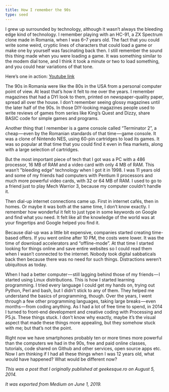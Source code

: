```yaml
---
title: How I remember the 90s
type: seed
---
```

I grew up surrounded by technology, although it wasn’t always the bleeding edge kind of technology. I remember playing with an HC-91, a ZX Spectrum clone made in Romania, when I was 6–7 years old. The fact that you could write some weird, cryptic lines of characters that could load a game or make one by yourself was fascinating back then. I still remember the sound this thing made when you were loading a game. It was something similar to the modem dial tone, and I think it took a minute or two to load something, and you could hear variations of that tone.

Here’s one in action: [Youtube link](https://www.youtube.com/watch?v=glXcpXHtYTk)

The 90s in Romania were like the 80s in the USA from a personal computer point of view. At least that’s how it felt to me over the years. I remember magazines that had a DYI look to them, printed on newspaper-quality paper, spread all over the house. I don’t remember seeing glossy magazines until the later half of the 90s. In those DIY-looking magazines people used to write reviews of games from series like King’s Quest and Dizzy, share BASIC code for simple games and programs.

Another thing that I remember is a game console called “Terminator 2”, a cheap — even by the Romanian standards of that time — game console. It was a clone of Nintendo NES, using 60-pin cartridges to load its games. It was so popular at that time that you could find it even in flea markets, along with a large selection of cartridges.

But the most important piece of tech that I got was a PC with a 486 processor, 16 MB of RAM and a video card with only 4 MB of RAM. This wasn’t "bleeding edge" technology when I got it in 1998. I was 11 years old and some of my friends had computers with Pentium II processors and much more powerful video cards, with 32 or 64 MB of RAM. I used to go to a friend just to play Mech Warrior 3, because my computer couldn’t handle it.

Then dial-up internet connections came up. First in internet cafés, then in homes. Or maybe it was both at the same time, I don’t know exactly. I remember how wonderful it felt to just type in some keywords on Google and find what you need. It felt like all the knowledge of the world was at your fingertips and Google helped you find it.

Because dial-up was a little bit expensive, companies started creating time-based offers. If you went online after 10 PM, the costs were lower. It was the time of download accelerators and “offline-mode”. At that time I started looking for things online and save entire websites so I could read them when I wasn’t connected to the internet. Nobody took digital sabbaticals back then because there was no need for such things. Distractions weren’t ubiquitous as today.

When I had a better computer — still lagging behind those of my friends — I started using Linux distributions. This is how I started learning programming. I tried every language I could get my hands on, trying out Python, Perl and bash, but I didn’t stick to any of them. They helped me understand the basics of programming, though. Over the years, I went through a few other programming languages, taking large breaks — even months — from coding anything. As I had a lot of free time to spend, in 2014 I turned to front-end development and creative coding with Processing and P5.js. These things stuck. I don’t know why exactly, maybe it’s the visual aspect that made these things more appealing, but they somehow stuck with me; but that’s not the point.

Right now we have smartphones probably ten or more times more powerful than the computers we had in the 90s, free and paid online classes, tutorials, code shared on Github and other services, open source apps etc. Now I am thinking if I had all these things when I was 12 years old, what would have happened? What would be different now?

*This was a post that I originally published at geekesque.ro on August 5, 2014.*

*It was exported from Medium on June 1, 2019.*